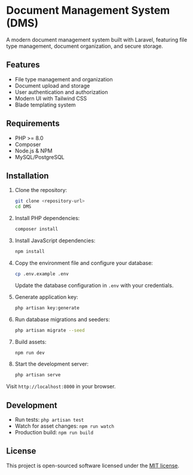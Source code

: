 # Document Management System (DMS)

A modern document management system built with Laravel, featuring file type management, document organization, and secure storage.

## Features

- File type management and organization
- Document upload and storage
- User authentication and authorization
- Modern UI with Tailwind CSS
- Blade templating system

## Requirements

- PHP >= 8.0
- Composer
- Node.js & NPM
- MySQL/PostgreSQL

## Installation

1. Clone the repository:

   ```bash
   git clone <repository-url>
   cd DMS
   ```

2. Install PHP dependencies:

   ```bash
   composer install
   ```

3. Install JavaScript dependencies:

   ```bash
   npm install
   ```

4. Copy the environment file and configure your database:

   ```bash
   cp .env.example .env
   ```

   Update the database configuration in `.env` with your credentials.

5. Generate application key:

   ```bash
   php artisan key:generate
   ```

6. Run database migrations and seeders:

   ```bash
   php artisan migrate --seed
   ```

7. Build assets:

   ```bash
   npm run dev
   ```

8. Start the development server:

   ```bash
   php artisan serve
   ```

Visit `http://localhost:8000` in your browser.

## Development

- Run tests: `php artisan test`
- Watch for asset changes: `npm run watch`
- Production build: `npm run build`

## License

This project is open-sourced software licensed under the [MIT license](https://opensource.org/licenses/MIT).
